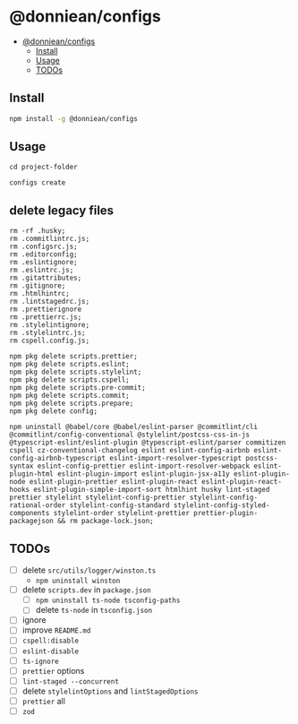 # @donniean/configs

- [@donniean/configs](#donnieanconfigs)
  - [Install](#install)
  - [Usage](#usage)
  - [TODOs](#todos)

## Install

```sh
npm install -g @donniean/configs
```

## Usage

```shell
cd project-folder
```

```shell
configs create
```

## delete legacy files

```shell
rm -rf .husky;
rm .commitlintrc.js;
rm .configsrc.js;
rm .editorconfig;
rm .eslintignore;
rm .eslintrc.js;
rm .gitattributes;
rm .gitignore;
rm .htmlhintrc;
rm .lintstagedrc.js;
rm .prettierignore
rm .prettierrc.js;
rm .stylelintignore;
rm .stylelintrc.js;
rm cspell.config.js;

npm pkg delete scripts.prettier;
npm pkg delete scripts.eslint;
npm pkg delete scripts.stylelint;
npm pkg delete scripts.cspell;
npm pkg delete scripts.pre-commit;
npm pkg delete scripts.commit;
npm pkg delete scripts.prepare;
npm pkg delete config;

npm uninstall @babel/core @babel/eslint-parser @commitlint/cli @commitlint/config-conventional @stylelint/postcss-css-in-js @typescript-eslint/eslint-plugin @typescript-eslint/parser commitizen cspell cz-conventional-changelog eslint eslint-config-airbnb eslint-config-airbnb-typescript eslint-import-resolver-typescript postcss-syntax eslint-config-prettier eslint-import-resolver-webpack eslint-plugin-html eslint-plugin-import eslint-plugin-jsx-a11y eslint-plugin-node eslint-plugin-prettier eslint-plugin-react eslint-plugin-react-hooks eslint-plugin-simple-import-sort htmlhint husky lint-staged prettier stylelint stylelint-config-prettier stylelint-config-rational-order stylelint-config-standard stylelint-config-styled-components stylelint-order stylelint-prettier prettier-plugin-packagejson && rm package-lock.json;
```

## TODOs

- [ ] delete `src/utils/logger/winston.ts`
  - `npm uninstall winston`
- [ ] delete `scripts.dev` in `package.json`
  - [ ] `npm uninstall ts-node tsconfig-paths`
  - [ ] delete `ts-node` in `tsconfig.json`
- [ ] ignore
- [ ] improve `README.md`
- [ ] `cspell:disable`
- [ ] `eslint-disable`
- [ ] `ts-ignore`
- [ ] `prettier` options
- [ ] `lint-staged --concurrent`
- [ ] delete `stylelintOptions` and `lintStagedOptions`
- [ ] `prettier` all
- [ ] `zod`

